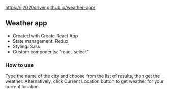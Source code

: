 https://jj2020driver.github.io/weather-app/
## Weather app

- Created with Create React App
- State management: Redux
- Styling: Sass
- Custom components: "react-select"

### How to use

Type the name of the city and choose from the list of results, then get the weather. Alternatively, click Current Location button to get weather for your current location.
